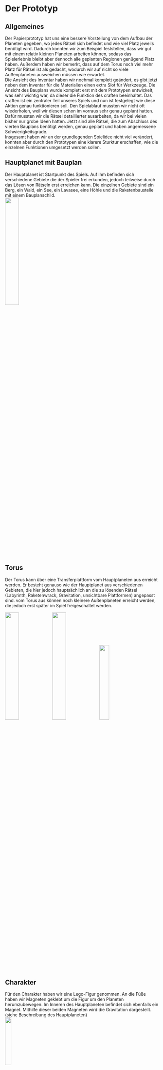 # Der Prototyp

## Allgemeines  
Der Papierprototyp hat uns eine bessere Vorstellung von dem Aufbau der Planeten gegeben, wo jedes Rätsel sich befindet und wie viel Platz jeweils benötigt wird. Dadurch konnten wir zum Beispiel feststellen, dass wir gut mit einem relativ kleinen Planeten arbeiten können, sodass das Spielerlebnis bleibt aber dennoch alle geplanten Regionen genügend Platz haben. Außerdem haben wir bemerkt, dass auf dem Torus noch viel mehr Platz für Rätsel ist als gedacht, wodurch wir auf nicht so viele Außenplaneten ausweichen müssen wie erwartet.  
Die Ansicht des Inventar haben wir nochmal komplett geändert, es gibt jetzt neben dem Inventar für die Materialien einen extra Slot für Werkzeuge. Die Ansicht des Bauplans wurde komplett erst mit dem Prototypen entwickelt, was sehr wichtig war, da dieser die Funktion des craften beeinhaltet. Das craften ist ein zentraler Teil unseres Spiels und nun ist festgelegt wie diese Aktion genau funktionieren soll.
Den Spielablauf mussten wir nicht oft wiederholen, weil wir diesen schon im vorraus sehr genau geplant hatten. Dafür mussten wir die Rätsel detaillierter ausarbeiten, da wir bei vielen bisher nur grobe Ideen hatten. Jetzt sind alle Rätsel, die zum Abschluss des vierten Bauplans benötigt werden, genau geplant und haben angemessene Schwierigkeitsgrade.  
Insgesamt haben wir an der grundlegenden Spielidee nicht viel verändert, konnten aber durch den Prototypen eine klarere Sturktur erschaffen, wie die einzelnen Funktionen umgesetzt werden sollen.  

## Hauptplanet mit Bauplan  
Der Hauptplanet ist Startpunkt des Spiels. Auf ihm befinden sich verschiedene Gebiete die der Spieler frei erkunden, jedoch teilweise durch das Lösen von Rätseln erst erreichen kann. Die einzelnen Gebiete sind ein Berg, ein Wald, ein See, ein Lavasee, eine Höhle und die Raketenbaustelle mit einem Bauplanschild.  
<img src="./images/prototype/Hauptplanet_1.JPG" width="30%" height="30%">

## Torus  
Der Torus kann über eine Transferplattform vom Hauptplaneten aus erreicht werden. Er besteht genauso wie der Hauptplanet aus verschiedenen Gebieten, die hier jedoch hauptsächlich an die zu lösenden Rätsel (Labyrinth, Raketenwrack, Gravitation, unsichtbare Plattformen) angepasst sind. vom Torus aus können noch kleinere Außenplaneten erreicht werden, die jedoch erst später im Spiel freigeschaltet werden.

<img src="./images/prototype/NMP_Karte1.jpg" width="30%" height="30%">
<img src="./images/prototype/NMP_Karte2.jpg" width="30%" height="30%">
<img src="./images/prototype/NMP_KarteLegende.jpg" width="25%" height="25%">

## Charakter
Für den Charakter haben wir eine Lego-Figur genommen. An die Füße haben wir Magneten geklebt um die Figur um den Planeten herumzubewegen. Im Inneren des Hauptplaneten befindet sich ebenfalls ein Magnet. Mithilfe dieser beiden Magneten wird die Gravitation dargestellt. (siehe Beschreibung des Hauptplaneten)  
<img src="./images/prototype/Charakter.jpg" width="20%" height="20%">

## Materialien / Werkzeuge
Wir haben eine Übersicht aus allen Materialien und Werkzeugen zusammengestellt.  
<img src="./images/prototype/Materialien_und_Werkzeuge.jpg"  width="40%" height="40%">  
Für das Gameplay des Prototypen haben wir die Werkzeuge als Lego-Objekte, sodass wir das aktive Werkzeug an die Lego-Figur anstecken können.

## Inventar
Das Inventar besteht aus zwei Teilen, einem für die Werkzeuge und einem für die Materialien. In der unteren linken Ecke des Bildschirms ist immer das gerade ausgewählte Werkzeug angezeigt. Mithilfe einer Taste kann direkt durch alle vorhandenen Werkzeuge gewechselt werden. Alternativ kann mithilfe einer Tastenkombination das Werkzeuginventar geöffnet werden, aus dem man direkt ein Werkzeug auswählen kann. Das Materialieninventar wird durch einen Rucksack in der oberen rechten Ecke dargestellt. Es kann ebenfalls durch eine Taste geöffnet werden und zeigt dann alle Materialien an, die man zu diesem Zeitpunkt besitzt. Diese Ansicht ist lediglich dazu da dem Spieler die Möglichkeit zu geben jederzeit zu wissen welche Materialien er Besitzt und er somit weiß, welche er noch benötigt.  
<img src="./images/prototype/NMP_SpielAnsicht.jpg" width="40%" height="40%">
<img src="./images/prototype/NMP_InventarAnsicht.jpg" width="40%" height="40%">


## Bauplan mit Crafting  
Der Bauplan befindet sich auf dem Hauptplaneten an der Raketenbaustelle. Wenn der Astronaut sich dem Plan nähert erscheint eine neue Ansicht. Auf dieser sieht man einen Plan der Rakete und den jeweils aktuellen Bauplan, der anzeigt wie oft man welche Materialie braucht, um den Plan abzuschließen und den nächsten freizuschalten. Neben diesen Angaben befindet sich der Bereich zum craften. Hier kann man Materialien aus der unteren Leiste einfügen, sodass ein neues Material entsteht, welches dann wieder in der unteren Leiste hinzugefügt wird. Hat man genügend Materialien um eine Stufe des Bauplans abzuschließen wird dieses Material farbig unterlegt.  
<img src="./images/prototype/NMP_Bauplan.jpg" width="40%" height="40%">

## Truhe
Truhen beinhalten verschiedene Materialien und werden meistens am Ende eines Rätsels gefunden.  
<img src="./images/prototype/Truhe.JPG" width="20%" height="20%">


## Berg
Den Berg haben wir aus Lego gebastelt.  
<img src="./images/prototype/Berg_2.JPG" width="30%" height="30%">

Um den Berg zu erklimmen, muss die Leiter hergestellt worden sein. Die Mauer am "Ende" des Berges stellt eine Stelle des Berges dar, welche nicht erklommen werden kann. 

## Wald mit Höhle
Im Wald findet man die Alienpflanze, die man zum Lösen eines der Rätsel braucht. Außerdem befindet sich dort die Höhle. Der Höhleneingang ist noch versperrt und muss erst mit der Spitzhacke frei gemacht werden. In der Höhle findet man die Axt, einen Diamanten und eine Erzabbaustelle. Mit der Axt kann dann im Wald von den Bäumen Holz gewonnen werden.  
<img src="./images/prototype/Wald_2.JPG" width="30%" height="30%">


## Rätsel

### Steinplatten 

Das Rätsel besteht aus 2 Steinplatten, die als Schalter agieren. Aktiviert werden die Steinplatten per Gewicht. Auf dem Berg findet der Spieler einen rollbaren Stein. Dieser kann von dem Berg runtergestoßen und auf eine der Steinplatten platziert werden. Die andere Steinplatte aktiviert der Spieler, indem er sich auf diese stellt. Sind beide aktiviert öffnet sich eine Falltür, wo als Belohnung ein neues Werkzeug gefunden werden kann, der Eimer.  

<img src="./images/prototype/Steinplattenrätsel_1.JPG" width="40%" height="40%">

Das Steinplattenrätsel besteht aus Lego.  

Bei diesem Rätsel haben wir feststellen können, dass die 2 Steinplatten und die Falltür, am besten im Dreieck angeordnet sind. Außerdem sind die beiden Steinplatten, soweit auseinander, dass der Spieler nicht beide gleichzeitig aktivieren kann.

<img src="./images/prototype/Steinplattenrätsel_2.JPG" width="40%" height="40%">

### Kistenrätsel 
Das Kistenrätsel befindet sich an einem See, in dessen Mitte sich eine Plattform mit einer Truhe befindet. Diese kann aber erstmal nicht erreicht werden. Dafür müssen erst vier Kisten mit verschiedenen Elementen befüllt werden. Drei Kisten sind immer im Boden versteckt und eine ist erhoben um sie zu befüllen. Sobald diese befüllt wird, senkt sie sich in den Boden und eine weitere, leere Kiste erhebt sich. Sind alle Kisten richtig befüllt, erhebt sich eine weitere Plattform im Wasser, die nun Zugang zur Plattform mit der Truhe ermöglicht. Die vier verschiedenen Elemente sind Wasser, Lava, ein Diamant und eine Alien Pflanze. Das Wasser kann vom See mit dem Eimer abgeschöpft werden. Die Lava vom Lava-See. Der Diamant und die Alienpflanze findet man im Wald, den Diamanten in der Höhle, die Pflanze außerhalb. Jede Kiste ist mit einem entsprechenden Symbol gekennzeichnet, damit der Spieler weiß, welches Element in welche Kiste gehört.  
<img src="./images/prototype/Kistenrätsel_1.JPG" width="30%" height="30%">  

### Lava Jump-Passage

Bei diesem Rätsel wird der Spieler vor ein Geschicklichkeitsrätsel gestellt. Er soll einen Jump-Parcour absolvieren, welcher aus statischen und dynamischen Plattformen besteht. Zudem stirbt der Spieler, wenn er die Plattform verfehlt, da der Boden aus Lava besteht. Am Ende wartet eine Truhe voller Materialien auf den Spieler.

Die Jump-Passage besteht aus Lego und beinhaltet sich bewegende Plattformen.  
<img src="./images/prototype/Lava_Jump_Passage_4.JPG" width="20%" height="20%">
<img src="./images/prototype/Lava_Jump_Passage_1.JPG" width="30%" height="30%">  

Zuerst hatten wir das Rätsel aus überwiegend statischen Plattformen erstellt. Dabei haben wir gemerkt, dass wir das Gameplay spannender gestalten können, indem wir mehrere dynamische Plattformen in das Rätsel einbauen. Im erneutem Durchlauf fanden wir das Gameplay mitreißender und haben auch noch weitere Ideen gefunden, was wir noch für weitere dynamischere Plattformen einbauen können.

<img src="./images/prototype/Lava_Jump_Passage_2.JPG" width="20%" height="20%">
<img src="./images/prototype/Lava_Jump_Passage_3.JPG" width="30%" height="30%">  

### Röhre  
Auf dem Hauptplaneten gibt es 2 Eingänge zur Röhre. Betritt man einen davon kommt der Spieler bei dem anderen heraus. In der Röhre befindet sich eine Truhe mit Ressourcen und viele Hindernisse auf dem Weg zu dieser Truhe. Der Spieler fällt durch die Röhre und sollte erfolgreich den Hindernissen ausweichen.  

Für die Röhre schnitten wir einen Querschnitt in eine runde Badmintonballverpackung und klebten die Hindernisse aus Papier von innen an die Wand. Dabei steht rot für ein Lavahinderniss und braun für ein Hinderniss aus Stein oder Erde.  
<img src="./images/prototype/Röhre_1.JPG" width="15%" height="15%">
<img src="./images/prototype/Röhre_2.JPG" width="25%" height="25%">  

Beim Testen ist uns aufgefallen, dass wir wahrscheinlich für den Durchlauf des Rätsels eine neue Szene laden müssen. Dabei kann die Röhre auch von der tatsächlichen Länge des Durchmessers des Hauptplaneten abweichen.  
Überlegen müssen wir uns noch, wie die Hindernisse im Detail aussehen. Zudem gibt es mehrere Überlegungen, wie der Spieler in die Nähe der Truhe kommt. Entweder es befindet sich eine Art Gravitationsblase um die Truhe, wo die Gravitation aufgehoben wird und der Spieler sich frei bewegen kann. Alternativ hat die Röhre an dieser Stelle eine Ausbuchtung, wo der Spieler dann stehen kann. 

<img src="./images/prototype/Röhre_3.JPG" width="30%" height="30%">  

### Gravitation  
Das Gravitationsrätsel befindet sich auf dem atmosphärelosen Teil des Torus und muss somit wie das Raketenwrackrätsel abgeschlossen werden bevor dem Astronauten der Sauerstoff ausgeht. Das Rätsel befindet sich in einem schmalen, rechteckigen Gebäude, von dem man den Querschnitt sehen kann. Durch unterschiedlich farbige Schalter im Boden und an den Wänden kann die Gravitation nach oben (blau), unten (grün), rechts (rot) oder links (gelb) geändert werden. Durch die Gravitationsänderung kann sich der Asstronaut durch den Querschnitt wie durch ein Labyrinth bewegen und kann die Truhe in der Mitte erreichen, welche verschiedene Materialien enthält.

<img src="./images/prototype/NMP_Gravitationsrätsel.jpg" width="40%" height="40%">

### Labyrinth
Im Labyrinth findet man eine Truhe mit verschiedenen Materialien. Sobald man das Labyrinth betritt, verschließt sich der Eingang und es kann nur durch den Ausgang am anderen Ende wieder verlassen werden. Die Truhe befindet sich nicht auf dem Weg zum Ausgang, sondern in einer der Abzweigungen. Das Labyrinth bietet verschiedene Fallen (z.B. Boden, der beim betreten einstürzt), die das Durchqueren erschweren oder den Spieler sogar töten können.  
<img src="./images/prototype/Labyrinth_3.JPG" width="30%" height="30%">

## Raketenwrack
Das Raketenwrackrätsel wird in einer 2D-Ansicht dargestellt. Das Ziel des Spiels ist, alle Kabel mit dem richtigen farblichen Ende zu verknüpfen, sodass keine Box frei bleibt. Dadurch öffnet sich eine Luke im Wrack, die den Motor enthält. Die Kabel können nicht übereinander verlaufen und nicht diagonal. Es wird mehrere Level geben, bis die Luke sich öffnet. Die Schwierigkeit bei diesem Rätsel besteht darin, dass sich das Raketenwrack in einem atmosphärenlosen Gebiet befindet und der Spieler nur eine begrenzte Menge an Sauerstoff hat.  
<img src="./images/prototype/connectwires.JPG" width="40%" height="30%">

### Unsichtbare Plattformen

Die unsichtbaren Plattformen haben wir nicht gebastelt, weil das Rätsel der Lava Jump-Passage ähnelt. Die Anordnung der Plattformen ist unterschiedlich und auch die einzelnen Plattformen sind standardmäßig unsichtbar. Allerdings können wir auch bei diesem Rätsel sichtbare dynamische Plattformen mit einbeziehen, um den Schwierigkeitsgrad zu erhöhen.  

## Rakete und Bauplan 
<img src="./images/prototype/rocket1.JPG" width="30%" height="30%">
<img src="./images/prototype/rocket2.JPG" width="30%" height="30%">
<img src="./images/prototype/Bauplan.jpg" width="30%" height="30%">

